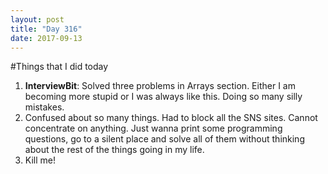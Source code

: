 ```yaml
---
layout: post
title: "Day 316"
date: 2017-09-13
---
```

#Things that I did today
1. **InterviewBit**: Solved three problems in Arrays section. Either I am becoming more stupid or I was always like this. Doing so many silly mistakes. 
2. Confused about so many things. Had to block all the SNS sites. Cannot concentrate on anything. Just wanna print some programming questions, go to a silent place and solve all of them without thinking about the rest of the things going in my life. 
3. Kill me! 
